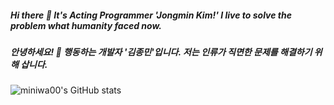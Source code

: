 ##### Hi there 👋 It's Acting Programmer 'Jongmin Kim!' I live to solve the problem what humanity faced now.
##### 안녕하세요! 👋 행동하는 개발자 '김종민'입니다. 저는 인류가 직면한 문제를 해결하기 위해 삽니다.


![miniwa00's GitHub stats](https://github-readme-stats.vercel.app/api?username=miniwa00&show_icons=true&theme=dark)
